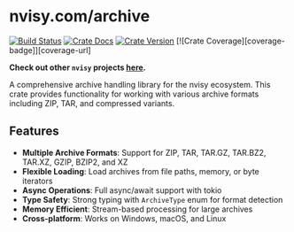 # nvisy.com/archive

[![Build Status][action-badge]][action-url]
[![Crate Docs][docs-badge]][docs-url]
[![Crate Version][crates-badge]][crates-url]
[![Crate Coverage][coverage-badge]][coverage-url]

**Check out other `nvisy` projects [here](https://github.com/nvisycom).**

[action-badge]: https://img.shields.io/github/actions/workflow/status/nvisycom/core/build.yaml?branch=main&label=build&logo=github&style=flat-square
[action-url]: https://github.com/nvisycom/core/actions/workflows/build.yaml
[crates-badge]: https://img.shields.io/crates/v/nvisy-archive.svg?logo=rust&style=flat-square
[crates-url]: https://crates.io/crates/nvisy-archive
[docs-badge]: https://img.shields.io/docsrs/nvisy-archive?logo=Docs.rs&style=flat-square
[docs-url]: http://docs.rs/nvisy-archive

A comprehensive archive handling library for the nvisy ecosystem. This crate provides functionality for working with various archive formats including ZIP, TAR, and compressed variants.

## Features

- **Multiple Archive Formats**: Support for ZIP, TAR, TAR.GZ, TAR.BZ2, TAR.XZ, GZIP, BZIP2, and XZ
- **Flexible Loading**: Load archives from file paths, memory, or byte iterators
- **Async Operations**: Full async/await support with tokio
- **Type Safety**: Strong typing with `ArchiveType` enum for format detection
- **Memory Efficient**: Stream-based processing for large archives
- **Cross-platform**: Works on Windows, macOS, and Linux
